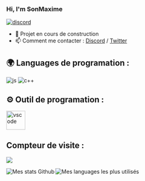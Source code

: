 ### Hi, I'm SonMaxime

[![discord](https://discord.com/api/guilds/715493005045268541/widget.png)](https://discord.gg/78M3hSt)



- 🔭 Projet en cours de construction
- 📫 Comment me contacter : [Discord](https://discord.gg/78M3hSt) / [Twitter](twitter.com/sonmaximeapx)


## 🌍 Languages de programation :
<p>
  <img alt="js" src="https://img.shields.io/badge/-Javascript-FFEE00?style=flat-square&logo=javascript&logoColor=black" />
  <img alt="c++" src="https://img.shields.io/badge/-C++-21B500?style=flat-square&logo=C++&logoColor=white" />
</p>

## ⚙️ Outil de programation :
<p>
  <img alt="vscode" width="50px" src="https://upload.wikimedia.org/wikipedia/commons/thumb/9/9a/Visual_Studio_Code_1.35_icon.svg/512px-Visual_Studio_Code_1.35_icon.svg.png"/>
</p>
  
## Compteur de visite :
<p align="left"> 
  <img src="https://profile-counter.glitch.me/SonMaxime/count.svg" />
</p>

<img align="left" alt="Mes stats Github" src="https://github-readme-stats.vercel.app/api?username=Derpinou&show_icons=true&hide_border=true" />
<img align="left" alt="Mes languages les plus utilisés" src="https://github-readme-stats.vercel.app/api/top-langs?username=derpinou&show_icons=true&theme=tokyonight&layout=compact" />
